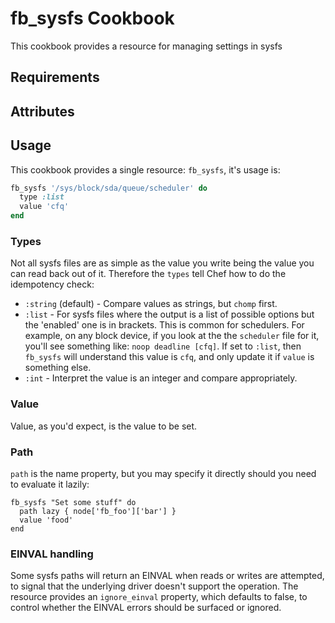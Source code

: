 fb_sysfs Cookbook
=================
This cookbook provides a resource for managing settings in sysfs

Requirements
------------

Attributes
----------

Usage
-----
This cookbook provides a single resource: `fb_sysfs`, it's usage is:

```ruby
fb_sysfs '/sys/block/sda/queue/scheduler' do
  type :list
  value 'cfq'
end
```

### Types
Not all sysfs files are as simple as the value you write being the value you can
read back out of it. Therefore the `types` tell Chef how to do the idempotency
check:

* `:string` (default) - Compare values as strings, but `chomp` first.
* `:list` - For sysfs files where the output is a list of possible options but
  the 'enabled' one is in brackets. This is common for schedulers. For example,
  on any block device, if you look at the the `scheduler` file for it, you'll
  see something like: `noop deadline [cfq]`. If set to `:list`, then `fb_sysfs`
  will understand this value is `cfq`, and only update it if `value` is
  something else.
* `:int` - Interpret the value is an integer and compare appropriately.

### Value
Value, as you'd expect, is the value to be set.

### Path
`path` is the name property, but you may specify it directly should you need to
evaluate it lazily:

```
fb_sysfs "Set some stuff" do
  path lazy { node['fb_foo']['bar'] }
  value 'food'
end
```

### EINVAL handling
Some sysfs paths will return an EINVAL when reads or writes are attempted, to
signal that the underlying driver doesn't support the operation. The resource
provides an `ignore_einval` property, which defaults to false, to control
whether the EINVAL errors should be surfaced or ignored.
